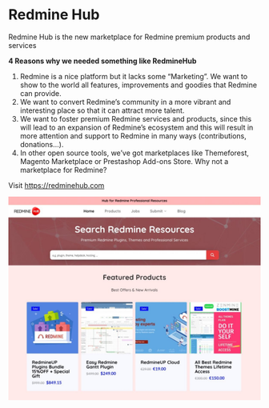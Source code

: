 # Redmine Hub
Redmine Hub is the new marketplace for Redmine premium products and services

<strong>4 Reasons why we needed something like RedmineHub</strong>

1. Redmine is a nice platform but it lacks some “Marketing”. We want to show to the world all features, improvements and goodies that Redmine can provide.
2. We want to convert Redmine’s community in a more vibrant and interesting place so that it can attract more talent.
3. We want to foster premium Redmine services and products, since this will lead to an expansion of Redmine’s ecosystem and this will result in more attention and support to Redmine in many ways (contributions, donations…).
4. In other open source tools, we’ve got marketplaces like Themeforest, Magento Marketplace or Prestashop Add-ons Store. Why not a marketplace for Redmine?

Visit https://redminehub.com


[<img src="https://github.com/redminehub/redminehub/blob/master/redmine-hub.jpg">](https://redminehub.com)
